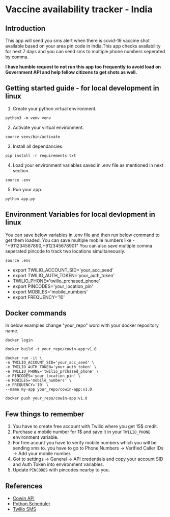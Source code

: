 # Vaccine availability tracker - India

## Introduction

This app will send you sms alert when there is covid-19 vaccine shot available based on your area pin code in India.This app checks availability for next 7 days and you can send sms to multiple phone numbers seperated by comma.

**I have humble request to not run this app too frequently to avoid load on Government API and help fellow citizens to get shots as well.**

## Getting started guide - for local development in linux

1. Create your python virtual environment.

```
python3 -m venv venv
```

2. Activate your virtual environment.

```
source venv/bin/activate
```

3. Install all dependancies.

```
pip install -r requirements.txt
```

4. Load your environment variables saved in .env file as mentioned in next section.

```
source .env
```

5. Run your app.

```
python app.py
```

## Environment Variables for local devlopment in linux

You can save below variables in .env file and then run below command to get them loaded.
You can save multiple mobile numbers like - "+911234567890,+912345678901"
You can also save multiple comma seperated pincode to track two locations simultaneously.

```
source .env
```

-   export TWILIO_ACCOUNT_SID='your_acc_seed'
-   export TWILIO_AUTH_TOKEN='your_auth_token'
-   TWILIO_PHONE='twilio_prchased_phone'
-   export PINCODES='your_location_pin'
-   export MOBILES='mobile_numbers'
-   export FREQUENCY='10'

## Docker commands

In below examples change "your_repo" word with your docker repository name.

```
docker login
```

```
docker build -t your_repo/cowin-app:v1.0 .
```

```
docker run -it \
-e TWILIO_ACCOUNT_SID='your_acc_seed' \
-e TWILIO_AUTH_TOKEN='your_auth_token' \
-e TWILIO_PHONE='twilio_prchased_phone' \
-e PINCODES='your_location_pin' \
-e MOBILES='mobile_numbers' \
-e FREQUENCY='10' \
--name my-app your_repo/cowin-app:v1.0
```

```
docker push your_repo/cowin-app:v1.0
```

## Few things to remember

1. You have to create free account with Twilio where you get 15$ credit.
2. Purchase a mobile number for 1$ and save it in your `TWILIO_PHONE` environment variable.
3. For free acount you have to verify mobile numbers which you will be sending sms to.
   you have to go to Phone Numbers -> Verified Caller IDs -> Add your mobile number.
4. Got to settings -> General -> API credentials and copy your account SID and Auth Token into environment variables.
5. Update `PINCODES` with pincodes nearby to you.

## References

-   [Cowin API](https://apisetu.gov.in/public/marketplace/api/cowin/cowin-public-v2)
-   [Python Scheduler](https://stackoverflow.com/questions/22715086/scheduling-python-script-to-run-every-hour-accurately)
-   [Twilio SMS](https://www.twilio.com/docs/sms/quickstart/python)

